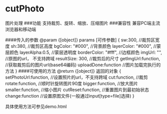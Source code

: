 # cutPhoto
图片处理
###功能
支持裁剪、旋转、缩放、压缩图片
###兼容性
兼容PC端主流浏览器和移动端

####传入的参数
     @param {[object]} params [可传参数]
      {
          sw:300,                  //裁剪区宽度
          sh:380,                  //裁剪区高度
          bgColor: "#000",         //背景颜色
          layerColor: "#000",      //蒙层颜色
          layerAlpha:0.5,          //蒙层透明度
          borderColor: "#fff",     //边框颜色
          imgUrl: "",              //原图的url， 不支持跨域
          resultSize: 300,         //裁剪后的尺寸
          getImgUrl:function,      //获取裁剪后的图片url(base64编码)
          uploadDone:function      //图片加载完执行的方法
      }
####可使用的方法
    @return {[object]} 返回的对象
      {
         setPhotoUrl:function,    //设置照片的url，不支持跨域
         cut:function,            //裁剪
         rotate:function,         //顺时针旋转图片90度
         bigger:function,         //放大图片
         smaller:function,        //缩小图片
         cutReset:function,       //重置图片到最初始状态
         change:function          //设置原图文件(一般通过input[type=file]选择)
     }
    
具体使用方法可参见demo.html
